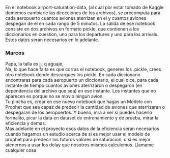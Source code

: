 En el notebook airport-saturation-data, (al cual por estar tomado de Kaggle dememos cambiarle las direcciones de los archivos), se precomputa para cada aeropuerto cuantos aviones aterrizan en el y cuantos aviones despegan de el en cada rango de 5 minutos.
La salida de ese notebook consiste en dos archivos en formato pickle, que contienen a los diccionarios en cuestion, uno para los departures y uno para los arrivals. Estos datos seran necesarios en lo adelante.

### Marcos
Papa, la talla es jj, q aguaje,<br>
Na, lo que hace falta es que corras el notebook, generes los .pickle, crees otro notebook donde descargues los pickle. En cada diccionario encontraras para cada aeropuerto un diccionario, el cual dice, para cada instante de tiempo cuantos aviones aterrizaron o despegaron (en dependencia del archivo que sea) en ese instante. Los instantes que no aparecen es porque no se movio ningun avion.<br>
Tu pincha es, crear en ese nuevo notebook que hagas un Modelo con Prophet que sea capaz de predecir la cantidad de aviones que aterrizaran o despegaran de los aeropuertos. Y bueno, mra a ver si puedes hacerlo formalito, picar la data en dataset de entrenamiento y de prueba, mirar la eficiencia y demas.<br>
Mas adelante en el proyecto esos datos de la eficiencia seran necesarios cuando hagamos un estudio acerca de si es mejor usar el modelo de prophet para predecir los futuros valores de saturacion, o si es mejor atenernos a usar los delay que nosotros mismos calculemos. Llamame cualquier cosa<br>